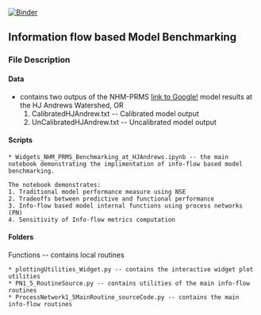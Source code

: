 [![Binder](https://mybinder.org/badge_logo.svg)](https://mybinder.org/v2/gh/EMscience/NHM_PRMS_Bechmarking/HEAD)

## Information flow based Model Benchmarking
### File Description
#### Data
- contains two outpus of the NHM-PRMS [link to Google!](http://google.com) model results at the HJ Andrews Watershed, OR
	1. CalibratedHJAndrew.txt -- Calibrated model output
	2. UnCalibratedHJAndrew.txt -- Uncalibrated model output

#### Scripts
	* Widgets_NHM_PRMS_Benchmarking_at_HJAndrews.ipynb -- the main notebook demonstrating the implimentation of info-flow based model benchmarking.

	The notebook demonstrates:
	1. Traditional model performance measure using NSE
	2. Tradeoffs between predictive and functional performance
	3. Info-flow based model internal functions using process networks (PN)
	4. Sensitivity of Info-flow metrics computation

#### Folders
Functions -- contains local routines 

	* plottingUtilities_Widget.py -- contains the interactive widget plot utilities
	* PN1_5_RoutineSource.py -- contains utilities of the main info-flow routines
	* ProcessNetwork1_5MainRoutine_sourceCode.py -- contains the main info-flow routines
	